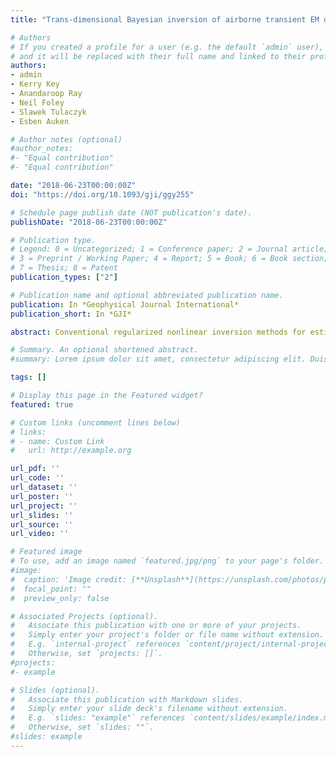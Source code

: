 ```yaml
---
title: "Trans-dimensional Bayesian inversion of airborne transient EM data from Taylor Glacier, Antarctica"

# Authors
# If you created a profile for a user (e.g. the default `admin` user), write the username (folder name) here 
# and it will be replaced with their full name and linked to their profile.
authors:
- admin
- Kerry Key
- Anandaroop Ray
- Neil Foley
- Slawek Tulaczyk
- Esben Auken

# Author notes (optional)
#author_notes:
#- "Equal contribution"
#- "Equal contribution"

date: "2018-06-23T00:00:00Z"
doi: "https://doi.org/10.1093/gji/ggy255"

# Schedule page publish date (NOT publication's date).
publishDate: "2018-06-23T00:00:00Z"

# Publication type.
# Legend: 0 = Uncategorized; 1 = Conference paper; 2 = Journal article;
# 3 = Preprint / Working Paper; 4 = Report; 5 = Book; 6 = Book section;
# 7 = Thesis; 8 = Patent
publication_types: ["2"]

# Publication name and optional abbreviated publication name.
publication: In *Geophysical Journal International*
publication_short: In *GJI*

abstract: Conventional regularized nonlinear inversion methods for estimating electrical conductivity from observed electromagnetic data seek to find a single model that fits the data while minimizing a user-imposed model regularization norm. By contrast, Bayesian sampling techniques produce a large suite of models, all of which fit the data adequately, providing a wealth of statistical information about the model parameters. Importantly, this includes quantitative uncertainty estimates as well as any statistical property of interest. In this work, we apply a Bayesian trans-dimensional Markov chain Monte Carlo scheme to recover subsurface conductivity from airborne transient electromagnetic (TEM) data collected over Taylor Glacier, Antarctica, to image subglacial hydrologic structure. We provide a synthetic model study, followed by inversions of real soundings. Our results identify a zone of conductive, wet sediments beneath the glacier, corroborating interpretations from previous studies that used regularized, smooth inversions. Our results provide, however, the opportunity to examine a rich suite of additional information, including uncertainty estimates on the conductivity within the conductive subglacial layer as well as quantitative estimates of its total conductance. We apply principles of Bayesian information theory for estimating the depth of investigation of the airborne TEM data and apply it to this data set. Additionally, we use the model ensemble to derive estimates of pore fluid resistivity within the conductive layer, with associated uncertainties. Finally, we use Bayesian model studies to explore the range of ice thicknesses and conductive layer thicknesses that could be resolved with ground or airborne TEM data if they had one to two orders of magnitude lower noise levels.

# Summary. An optional shortened abstract.
#summary: Lorem ipsum dolor sit amet, consectetur adipiscing elit. Duis posuere tellus ac convallis placerat. Proin tincidunt magna sed ex sollicitudin condimentum.

tags: []

# Display this page in the Featured widget?
featured: true

# Custom links (uncomment lines below)
# links:
# - name: Custom Link
#   url: http://example.org

url_pdf: ''
url_code: ''
url_dataset: ''
url_poster: ''
url_project: ''
url_slides: ''
url_source: ''
url_video: ''

# Featured image
# To use, add an image named `featured.jpg/png` to your page's folder. 
#image:
#  caption: 'Image credit: [**Unsplash**](https://unsplash.com/photos/pLCdAaMFLTE)'
#  focal_point: ""
#  preview_only: false

# Associated Projects (optional).
#   Associate this publication with one or more of your projects.
#   Simply enter your project's folder or file name without extension.
#   E.g. `internal-project` references `content/project/internal-project/index.md`.
#   Otherwise, set `projects: []`.
#projects:
#- example

# Slides (optional).
#   Associate this publication with Markdown slides.
#   Simply enter your slide deck's filename without extension.
#   E.g. `slides: "example"` references `content/slides/example/index.md`.
#   Otherwise, set `slides: ""`.
#slides: example
---
```


